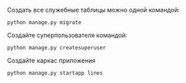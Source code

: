 
Создать все служебные таблицы можно одной командой: 

    python manage.py migrate 


Создайте суперпользователя командой:

    python manage.py createsuperuser 


Создайте каркас приложения

    python manage.py startapp lines



